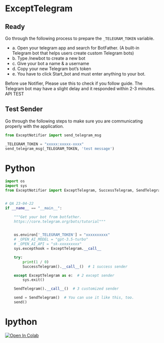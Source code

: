 # ExceptTelegram

## Ready
Go through the following process to prepare the `_TELEGRAM_TOKEN` variable.

- a. Open your telegram app and search for BotFather. (A built-in Telegram bot that helps users create custom Telegram bots)
- b. Type /newbot to create a new bot
- c. Give your bot a name & a username
- d. Copy your new Telegram bot’s token
- e. You have to click Start_bot and must enter anything to your bot. 

Before use Notifier, Please use this to check if you follow guide. The Telegram bot may have a slight delay and it responded within 2-3 minutes. API TEST

## Test Sender
Go through the following steps to make sure you are communicating properly with the application.
```python
from ExceptNotifier import send_telegram_msg

_TELEGRAM_TOKEN = "xxxxx:xxxxx-xxxx"
send_telegram_msg(_TELEGRAM_TOKEN, 'test message')
```

# Python

```python
import os
import sys
from ExceptNotifier import ExceptTelegram, SuccessTelegram, SendTelegram


# QA 23-04-22
if __name__ == "__main__":

    """Get your bot from botfather. 
    https://core.telegram.org/bots/tutorial"""

    
    os.environ['_TELEGRAM_TOKEN'] = "xxxxxxxxxx"
    # _OPEN_AI_MODEL = "gpt-3.5-turbo"
    # _OPEN_AI_API = "sk-xxxxxxxxx"
    sys.excepthook = ExceptTelegram.__call__

    try:
        print(1 / 0)
        SuccessTelegram().__call__()  # 1 success sender

    except ExceptTelegram as e:  # 2 except sender
        sys.exit()

    SendTelegram().__call__()  # 3 customized sender

    send = SendTelegram()  # You can use it like this, too.
    send()

```

# Ipython
[![Open In Colab](https://colab.research.google.com/assets/colab-badge.svg)](https://colab.research.google.com/drive/1jwWGs7eCUJQvj_g7SEMqm3a4Kdrp9ZQP?usp=sharing) 